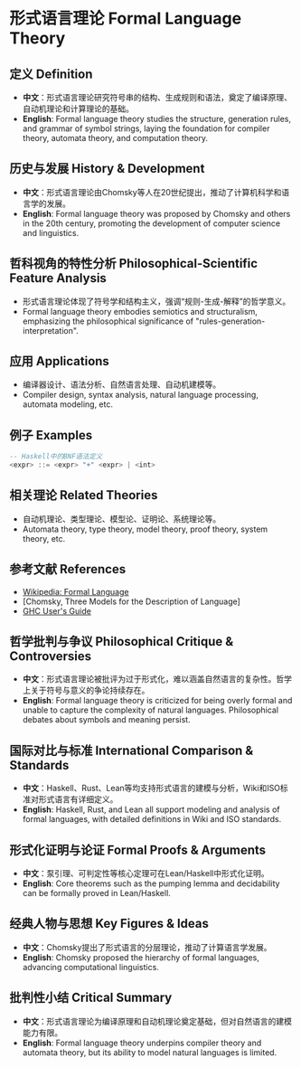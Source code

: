 # 形式语言理论 Formal Language Theory

## 定义 Definition

- **中文**：形式语言理论研究符号串的结构、生成规则和语法，奠定了编译原理、自动机理论和计算理论的基础。
- **English**: Formal language theory studies the structure, generation rules, and grammar of symbol strings, laying the foundation for compiler theory, automata theory, and computation theory.

## 历史与发展 History & Development

- **中文**：形式语言理论由Chomsky等人在20世纪提出，推动了计算机科学和语言学的发展。
- **English**: Formal language theory was proposed by Chomsky and others in the 20th century, promoting the development of computer science and linguistics.

## 哲科视角的特性分析 Philosophical-Scientific Feature Analysis

- 形式语言理论体现了符号学和结构主义，强调“规则-生成-解释”的哲学意义。
- Formal language theory embodies semiotics and structuralism, emphasizing the philosophical significance of "rules-generation-interpretation".

## 应用 Applications

- 编译器设计、语法分析、自然语言处理、自动机建模等。
- Compiler design, syntax analysis, natural language processing, automata modeling, etc.

## 例子 Examples

```haskell
-- Haskell中的BNF语法定义
<expr> ::= <expr> "+" <expr> | <int>
```

## 相关理论 Related Theories

- 自动机理论、类型理论、模型论、证明论、系统理论等。
- Automata theory, type theory, model theory, proof theory, system theory, etc.

## 参考文献 References

- [Wikipedia: Formal Language](https://en.wikipedia.org/wiki/Formal_language)
- [Chomsky, Three Models for the Description of Language]
- [GHC User's Guide](https://downloads.haskell.org/ghc/latest/docs/html/users_guide/)

## 哲学批判与争议 Philosophical Critique & Controversies

- **中文**：形式语言理论被批评为过于形式化，难以涵盖自然语言的复杂性。哲学上关于符号与意义的争论持续存在。
- **English**: Formal language theory is criticized for being overly formal and unable to capture the complexity of natural languages. Philosophical debates about symbols and meaning persist.

## 国际对比与标准 International Comparison & Standards

- **中文**：Haskell、Rust、Lean等均支持形式语言的建模与分析，Wiki和ISO标准对形式语言有详细定义。
- **English**: Haskell, Rust, and Lean all support modeling and analysis of formal languages, with detailed definitions in Wiki and ISO standards.

## 形式化证明与论证 Formal Proofs & Arguments

- **中文**：泵引理、可判定性等核心定理可在Lean/Haskell中形式化证明。
- **English**: Core theorems such as the pumping lemma and decidability can be formally proved in Lean/Haskell.

## 经典人物与思想 Key Figures & Ideas

- **中文**：Chomsky提出了形式语言的分层理论，推动了计算语言学发展。
- **English**: Chomsky proposed the hierarchy of formal languages, advancing computational linguistics.

## 批判性小结 Critical Summary

- **中文**：形式语言理论为编译原理和自动机理论奠定基础，但对自然语言的建模能力有限。
- **English**: Formal language theory underpins compiler theory and automata theory, but its ability to model natural languages is limited.
